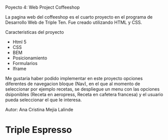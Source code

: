 Poyecto 4: Web Project Coffeeshop

La pagina web del coffeeshop es el cuarto proyecto en el programa de Desarrollo Web de Triple Ten. Fue creado utilizando HTML y CSS.

Caracteristicas del proyecto

- Html 5
- CSS
- BEM
- Posicionamiento
- Formularios
- Iframe

Me gustaria haber podido implementar en este proyecto opciones diferentes de navegacion bloque (Nav), en el que al momento de seleccionar por ejemplo recetas, se despliegue un menu con las opciones dsiponibles (Receta en aeropress, Receta en cafetera francesa) y el usuario pueda seleccionar el que le interesa.

Autor: Ana Cristina Mejia Lalinde

# Triple Espresso
